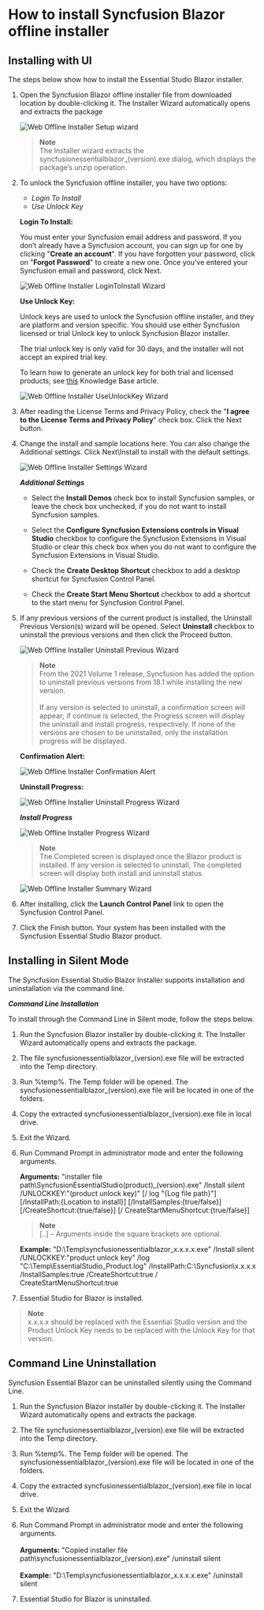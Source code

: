 # How to install Syncfusion Blazor offline installer

## Installing with UI

The steps below show how to install the Essential Studio Blazor installer.

1. Open the Syncfusion Blazor offline installer file from downloaded location by double-clicking it. The Installer Wizard automatically opens and extracts the package

   ![Web Offline Installer Setup wizard](images/webofflineinstaller-1.png)

   > **Note** <br /> The Installer wizard extracts the syncfusionessentialblazor_(version).exe dialog, which displays the package’s unzip operation.

2. To unlock the Syncfusion offline installer, you have two options:

   * *Login To Install*
   * *Use Unlock Key*

   **Login To Install:**

   You must enter your Syncfusion email address and password. If you don’t already have a Syncfusion account, you can sign up for one by clicking "**Create an account**". If you have forgotten your password, click on "**Forgot Password**" to create a new one. Once you’ve entered your Syncfusion email and password, click Next.

   ![Web Offline Installer LoginToInstall Wizard](images/webofflineinstaller-2.png)

   **Use Unlock Key:**

   Unlock keys are used to unlock the Syncfusion offline installer, and they are platform and version specific. You should use either Syncfusion licensed or trial Unlock key to unlock Syncfusion Blazor installer.

   The trial unlock key is only valid for 30 days, and the installer will not accept an expired trial key.

   To learn how to generate an unlock key for both trial and licensed products, see [this](https://www.syncfusion.com/kb/2326) Knowledge Base article.

   ![Web Offline Installer UseUnlockKey Wizard](images/webofflineinstaller-3.png)

3. After reading the License Terms and Privacy Policy, check the "**I agree to the License Terms and Privacy Policy**" check box. Click the Next button.

4. Change the install and sample locations here. You can also change the Additional settings. Click Next\Install to install with the default settings.

   ![Web Offline Installer Settings Wizard](images/webofflineinstaller-4.png)

   ***Additional Settings***

   * Select the **Install Demos** check box to install Syncfusion samples, or leave the check box unchecked, if you do not want to install Syncfusion samples.

   * Select the **Configure Syncfusion Extensions controls in Visual Studio** checkbox to configure the Syncfusion Extensions in Visual Studio or clear this check box when you do not want to configure the Syncfusion Extensions in Visual Studio.

   * Check the **Create Desktop Shortcut** checkbox to add a desktop shortcut for Syncfusion Control Panel.

   * Check the **Create Start Menu Shortcut** checkbox to add a shortcut to the start menu for Syncfusion Control Panel.

5. If any previous versions of the current product is installed, the Uninstall Previous Version(s) wizard will be opened. Select **Uninstall** checkbox to uninstall the previous versions and then click the Proceed button.

   ![Web Offline Installer Uninstall Previous Wizard](images/webofflineinstaller-5.png)

   > **Note** <br /> From the 2021 Volume 1 release, Syncfusion has added the option to uninstall previous versions from 18.1 while installing the new version. <br /> <br /> If any version is selected to uninstall, a confirmation screen will appear; if continue is selected, the Progress screen will display the uninstall and install progress, respectively. If none of the versions are chosen to be uninstalled, only the installation progress will be displayed.

   **Confirmation Alert:**

   ![Web Offline Installer Confirmation Alert](images/webofflineinstaller-6.png)

   **Uninstall Progress:**

   ![Web Offline Installer Uninstall Progress Wizard](images/webofflineinstaller-7.png)

   ***Install Progress***

   ![Web Offline Installer Progress Wizard](images/webofflineinstaller-8.png)

   > **Note** <br /> The Completed screen is displayed once the Blazor product is installed. If any version is selected to uninstall, The completed screen will display both install and uninstall status.

   ![Web Offline Installer Summary Wizard](images/webofflineinstaller-9.png)

6. After installing, click the **Launch Control Panel** link to open the Syncfusion Control Panel.

7. Click the Finish button. Your system has been installed with the Syncfusion Essential Studio Blazor product.

## Installing in Silent Mode

The Syncfusion Essential Studio Blazor Installer supports installation and uninstallation via the command line.

***Command Line Installation***

To install through the Command Line in Silent mode, follow the steps below.

1. Run the Syncfusion Blazor installer by double-clicking it. The Installer Wizard automatically opens and extracts the package.

2. The file syncfusionessentialblazor_(version).exe file will be extracted into the Temp directory.

3. Run %temp%. The Temp folder will be opened. The syncfusionessentialblazor_(version).exe file will be located in one of the folders.

4. Copy the extracted syncfusionessentialblazor_(version).exe file in local drive.

5. Exit the Wizard.

6. Run Command Prompt in administrator mode and enter the following arguments.

   **Arguments:** "installer file path\SyncfusionEssentialStudio(product)_(version).exe" /Install silent /UNLOCKKEY:"(product unlock key)" [/   log "{Log file path}"] [/InstallPath:{Location to install}] [/InstallSamples:{true/false}] [/CreateShortcut:{true/false}] [/   CreateStartMenuShortcut:{true/false}]

   > **Note** <br /> [..] – Arguments inside the square brackets are optional.

   **Example:** "D:\Temp\syncfusionessentialblazor_x.x.x.x.exe" /Install silent /UNLOCKKEY:"product unlock key" /log    "C:\Temp\EssentialStudio_Product.log" /InstallPath:C:\Syncfusion\x.x.x.x /InstallSamples:true /CreateShortcut:true /   CreateStartMenuShortcut:true

7. Essential Studio for Blazor is installed.

> **Note** <br /> x.x.x.x should be replaced with the Essential Studio version and the Product Unlock Key needs to be replaced with the Unlock Key for that version.

## Command Line Uninstallation

Syncfusion Essential Blazor can be uninstalled silently using the Command Line.

1. Run the Syncfusion Blazor installer by double-clicking it. The Installer Wizard automatically opens and extracts the package.

2. The file syncfusionessentialblazor_(version).exe file will be extracted into the Temp directory.

3. Run %temp%. The Temp folder will be opened. The syncfusionessentialblazor_(version).exe file will be located in one of the folders.

4. Copy the extracted syncfusionessentialblazor_(version).exe file in local drive.

5. Exit the Wizard.

6. Run Command Prompt in administrator mode and enter the following arguments.<br /> <br />
**Arguments:** "Copied installer file path\syncfusionessentialblazor_(version).exe" /uninstall silent <br /> <br />
**Example:** "D:\Temp\syncfusionessentialblazor_x.x.x.x.exe" /uninstall silent

7. Essential Studio for Blazor is uninstalled.
